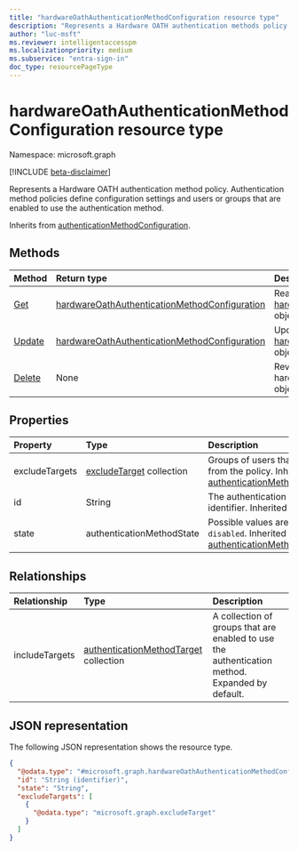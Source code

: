 ```yaml
---
title: "hardwareOathAuthenticationMethodConfiguration resource type"
description: "Represents a Hardware OATH authentication methods policy."
author: "luc-msft"
ms.reviewer: intelligentaccesspm
ms.localizationpriority: medium
ms.subservice: "entra-sign-in"
doc_type: resourcePageType
---
```


# hardwareOathAuthenticationMethodConfiguration resource type

Namespace: microsoft.graph

[!INCLUDE [beta-disclaimer](../../includes/beta-disclaimer.md)]

Represents a Hardware OATH authentication method policy. Authentication method policies define configuration settings and users or groups that are enabled to use the authentication method.

Inherits from [authenticationMethodConfiguration](../resources/authenticationmethodconfiguration.md).

## Methods
|Method|Return type|Description|
|:---|:---|:---|
|[Get](../api/hardwareoathauthenticationmethodconfiguration-get.md)|[hardwareOathAuthenticationMethodConfiguration](../resources/hardwareoathauthenticationmethodconfiguration.md)|Read the properties and relationships of a [hardwareOathAuthenticationMethodConfiguration](../resources/hardwareoathauthenticationmethodconfiguration.md) object.|
|[Update](../api/hardwareoathauthenticationmethodconfiguration-update.md)|[hardwareOathAuthenticationMethodConfiguration](../resources/hardwareoathauthenticationmethodconfiguration.md)|Update the properties of a [hardwareOathAuthenticationMethodConfiguration](../resources/hardwareoathauthenticationmethodconfiguration.md) object.|
|[Delete](../api/hardwareoathauthenticationmethodconfiguration-delete.md)|None|Reverts the hardwareOathAuthenticationMethodConfiguration object to its default configuration.|

## Properties
|Property|Type|Description|
|:---|:---|:---|
|excludeTargets|[excludeTarget](../resources/excludetarget.md) collection|Groups of users that are excluded from the policy. Inherited from [authenticationMethodConfiguration](../resources/authenticationmethodconfiguration.md).|
|id|String|The authentication method policy identifier. Inherited from [entity](../resources/entity.md).|
|state|authenticationMethodState|Possible values are: `enabled`, `disabled`. Inherited from [authenticationMethodConfiguration](../resources/authenticationmethodconfiguration.md).|


## Relationships
|Relationship|Type|Description|
|:---|:---|:---|
|includeTargets|[authenticationMethodTarget](../resources/authenticationmethodtarget.md) collection|A collection of groups that are enabled to use the authentication method. Expanded by default.|

## JSON representation
The following JSON representation shows the resource type.
<!-- {
  "blockType": "resource",
  "keyProperty": "id",
  "@odata.type": "microsoft.graph.hardwareOathAuthenticationMethodConfiguration",
  "baseType": "microsoft.graph.authenticationMethodConfiguration",
  "openType": false
}
-->
``` json
{
  "@odata.type": "#microsoft.graph.hardwareOathAuthenticationMethodConfiguration",
  "id": "String (identifier)",
  "state": "String",
  "excludeTargets": [
    {
      "@odata.type": "microsoft.graph.excludeTarget"
    }
  ]
}
```
